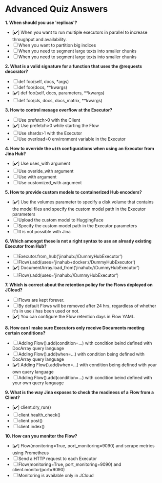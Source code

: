 # Advanced Quiz Answers

**1. When should you use 'replicas'?**

- [:heavy_check_mark:] When you want to run multiple executors in parallel to increase throughput and availability.
- &#x2610; When you want to partition big indices
- &#x2610; When you need to segment large texts into smaller chunks
- &#x2610; When you need to segment large texts into smaller chunks

**2. What is a valid signature for a function that uses the  @requests decorator?**

- &#x2610; def foo(self, docs, *args)
- &#x2610; def foo(docs, **kwargs)
- [:heavy_check_mark:] def foo(self, docs, parameters, **kwargs)
- &#x2610; def foo(cls, docs, docs_matrix, **kwargs)

**3. How to control mesage overflow at the Executor?**

- &#x2610; Use prefetch>0 with the Client
- [:heavy_check_mark:] Use prefetch>0 while starting the Flow
- &#x2610; Use shards>1 with the Executor
- &#x2610; Use overload=0 environment variable in the Executor

**4. How to override the `with` configurations when using an Executor from Jina Hub?**

- [:heavy_check_mark:] Use uses_with argument
- &#x2610; Use overide_with argument
- &#x2610; Use with argument
- &#x2610; Use customized_with argument

**5. How to provide custom models to containerized Hub encoders?**

- [:heavy_check_mark:] Use the volumes parameter to specify a disk volume that contains the model files and specify the custom model path in the Executor parameters
- &#x2610; Upload the custom model to HuggingFace
- &#x2610; Specify the custom model path in the Executor parameters
- &#x2610; It is not possible with Jina

**6. Which amongst these is not a right syntax to use an already existing Executor from Hub?**

- &#x2610; Executor.from_hub('jinahub://DummyHubExecutor')
- &#x2610; Flow().add(uses='jinahub+docker://DummyHubExecutor')
- [:heavy_check_mark:] DocumentArray.load_from('jinahub://DummyHubExecutor')
- &#x2610; Flow().add(uses='jinahub://DummyHubExecutor')

**7. Which is correct about the retention policy for the Flows deployed on JCloud?**

- &#x2610; Flows are kept forever.
- &#x2610; By default Flows will be removed after 24 hrs, regardless of whether it's in use / has been used or not.
- [:heavy_check_mark:] You can configure the Flow retention days in Flow YAML.

**8. How can I make sure Executors only receive Documents meeting certain conditions?**

- &#x2610; Adding Flow().add(condition=...) with condition beind defined with DocArray query language
- &#x2610; Adding Flow().add(when=...) with condition being defined with DocArray query language
- [:heavy_check_mark:] Adding Flow().add(when=...) with condition being defined with your own query language
- &#x2610; Adding Flow().add(condition=...) with condition beind defined with your own query language

**9. What is the way Jina exposes to check the readiness of a Flow from a Client?**

- [:heavy_check_mark:] client.dry_run()
- &#x2610; client.health_check()
- &#x2610; client.post()
- &#x2610; client.index()

**10. How can you monitor the Flow?**

- [:heavy_check_mark:] Flow(monitoring=True, port_monitoring=9090) and scrape metrics using Prometheus
- &#x2610; Send a HTTP request to each Executor
- &#x2610; Flow(monitoring=True, port_monitoring=9090) and client.monitor(port=9090)
- &#x2610; Monitoring is available only in JCloud
